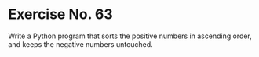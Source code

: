 # Exercise No. 63


Write a Python program that sorts the positive numbers in ascending order, and keeps the negative numbers untouched.